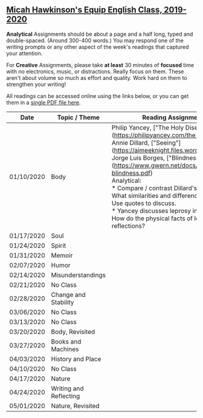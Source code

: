 [Micah Hawkinson's Equip English Class, 2019-2020](readme.md)
---

**Analytical** Assignments should be about a page and a half long, typed and double-spaced. (Around 300-400 words.) You may respond one of the writing prompts or any other aspect of the week's readings that captured your attention.

For **Creative** Assignments, please take **at least** 30 minutes of **focused** time with no electronics, music, or distractions. Really focus on them. These aren't about volume so much as effort and quality. Work hard on them to strengthen your writing!

All readings can be accessed online using the links below, or you can get them in a [single PDF file here](equip_spring_2020.pdf).

| Date | Topic / Theme | Reading Assignments / Writing Prompts |
| ---  | ---   | ---                                   |
| 01/10/2020 | Body | Philip Yancey, ["The Holy Disease"] (https://philipyancey.com/the-holy-disease) <br>Annie Dillard, ["Seeing"] (https://aimeeknight.files.wordpress.com/2016/01/seeing.pdf) <br>Jorge Luis Borges, ["Blindness"] (https://www.gwern.net/docs/borges/1977-borges-blindness.pdf) <br>Analytical:<br> * Compare / contrast Dillard's and Borges's notions of sight. What similarities and differences are most interesting? Why? Use quotes to discuss.<br>* Yancey discusses leprosy in physical and spiritual terms. How do the physical facts of leprosy inform his spiritual reflections? |
| 01/17/2020 | Soul |  |
| 01/24/2020 | Spirit |  |
| 01/31/2020 | Memoir |  |
| 02/07/2020 | Humor |  |
| 02/14/2020 | Misunderstandings |  |
| 02/21/2020 | No Class |  |
| 02/28/2020 | Change and Stability |  |
| 03/06/2020 | No Class |  |
| 03/13/2020 | No Class |  |
| 03/20/2020 | Body, Revisited |  |
| 03/27/2020 | Books and Machines |  |
| 04/03/2020 | History and Place |  |
| 04/10/2020 | No Class |  |
| 04/17/2020 | Nature |  |
| 04/24/2020 | Writing and Reflecting |  |
| 05/01/2020 | Nature, Revisited |  |

